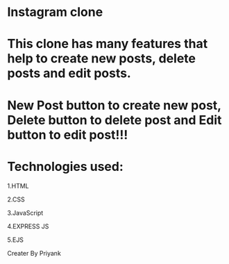 # Instagram clone

# This clone  has many features that help to create new posts, delete posts and edit posts.

# New Post button to create new post,  Delete button to delete post and Edit button to edit post!!!

# Technologies used:

1.HTML

2.CSS

3.JavaScript

4.EXPRESS JS

5.EJS

Creater By Priyank